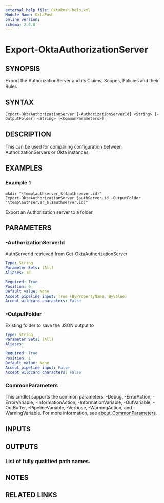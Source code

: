 ```yaml
---
external help file: OktaPosh-help.xml
Module Name: OktaPosh
online version:
schema: 2.0.0
---
```


# Export-OktaAuthorizationServer

## SYNOPSIS
Export the AuthorizationServer and its Claims, Scopes, Policies and their Rules

## SYNTAX

```
Export-OktaAuthorizationServer [-AuthorizationServerId] <String> [-OutputFolder] <String> [<CommonParameters>]
```

## DESCRIPTION
This can be used for comparing configuration between AuthorizationServers or Okta instances.

## EXAMPLES

### Example 1
```
mkdir "\temp\authserver_$($authserver.id)"
Export-OktaAuthorizationServer $authServer.id -OutputFolder "\temp\authserver_$($authserver.id)"
```

Export an Authorization server to a folder.

## PARAMETERS

### -AuthorizationServerId
AuthServerId retrieved from Get-OktaAuthorizationServer

```yaml
Type: String
Parameter Sets: (All)
Aliases: Id

Required: True
Position: 0
Default value: None
Accept pipeline input: True (ByPropertyName, ByValue)
Accept wildcard characters: False
```

### -OutputFolder
Existing folder to save the JSON output to

```yaml
Type: String
Parameter Sets: (All)
Aliases:

Required: True
Position: 1
Default value: None
Accept pipeline input: False
Accept wildcard characters: False
```

### CommonParameters
This cmdlet supports the common parameters: -Debug, -ErrorAction, -ErrorVariable, -InformationAction, -InformationVariable, -OutVariable, -OutBuffer, -PipelineVariable, -Verbose, -WarningAction, and -WarningVariable. For more information, see [about_CommonParameters](http://go.microsoft.com/fwlink/?LinkID=113216).

## INPUTS

## OUTPUTS

### List of fully qualified path names.
## NOTES

## RELATED LINKS
